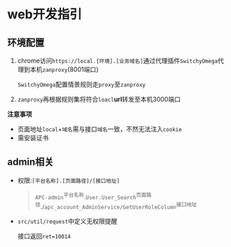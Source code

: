 
# web开发指引

## 环境配置
1. chrome访问`https://local.[环境].[业务域名]`通过代理插件`SwitchyOmega`代理到本机`zanproxy`(8001端口)

    `SwitchyOmega`配置情景规则走`proxy`至`zanproxy`

2. `zanproxy`再根据规则集将符合`loacl`**url**转发至本机3000端口

**注意事项**

- 页面地址`local`+`域名`需与接口`域名`一致，不然无法注入`cookie`
- 需安装证书

## admin相关
- 权限:`[平台名称].[页面路径]/[接口地址]`

  >`APC-admin`<sup>平台名称</sup>.`User.User_Search`<sup>页面路径</sup>./`apc_account_AdminService/GetUserRoleColumn`<sup>接口地址</sup>
- `src/util/request`中定义无权限提醒
  
  接口返回`ret=10014`